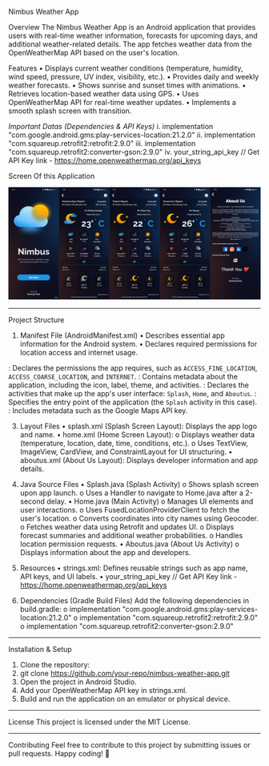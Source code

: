 Nimbus Weather App

Overview
The Nimbus Weather App is an Android application that provides users with real-time weather information, forecasts for upcoming days, and additional weather-related details. The app fetches weather data from the OpenWeatherMap API based on the user's location.

Features
•	Displays current weather conditions (temperature, humidity, wind speed, pressure, UV index, visibility, etc.).
•	Provides daily and weekly weather forecasts.
•	Shows sunrise and sunset times with animations.
•	Retrieves location-based weather data using GPS.
•	Uses OpenWeatherMap API for real-time weather updates.
•	Implements a smooth splash screen with transition.

*Important Datas (Dependencies & API Keys)*
        i. implementation "com.google.android.gms:play-services-location:21.2.0"
        ii. implementation "com.squareup.retrofit2:retrofit:2.9.0"
        iii. implementation "com.squareup.retrofit2:converter-gson:2.9.0"
        iv. <string name="weather_api_key">your_string_api_key</string> // Get API Key link - https://home.openweathermap.org/api_keys

Screen Of this Application

![Nimbus Full Screenshot](https://github.com/swarup62/Nimbus/blob/dd9843d24780d53e743bc6fd01a62e669677725e/nimbus_full_screenshot.jpg?raw=true)
________________________________________

Project Structure 

1. Manifest File (AndroidManifest.xml)
•	Describes essential app information for the Android system.
•	Declares required permissions for location access and internet usage.

<uses-permission>: Declares the permissions the app requires, such as `ACCESS_FINE_LOCATION`, `ACCESS_COARSE_LOCATION`, and `INTERNET`.
  <application>: Contains metadata about the application, including the icon, label, theme, and activities.
<activity>: Declares the activities that make up the app's user interface: `Splash`, `Home`, and `Aboutus`.
<intent-filter>: Specifies the entry point of the application (the `Splash` activity in this case).
<meta-data>: Includes metadata such as the Google Maps API key.

3. Layout Files
•	splash.xml (Splash Screen Layout): Displays the app logo and name.
•	home.xml (Home Screen Layout): 
          o	Displays weather data (temperature, location, date, time, conditions, etc.).
          o	Uses TextView, ImageView, CardView, and ConstraintLayout for UI structuring.
•	aboutus.xml (About Us Layout): Displays developer information and app details.

4. Java Source Files
•	Splash.java (Splash Activity) 
          o	Shows splash screen upon app launch.
          o	Uses a Handler to navigate to Home.java after a 2-second delay.
•	Home.java (Main Activity) 
          o	Manages UI elements and user interactions.
          o	Uses FusedLocationProviderClient to fetch the user's location.
          o	Converts coordinates into city names using Geocoder.
          o	Fetches weather data using Retrofit and updates UI.
          o	Displays forecast summaries and additional weather probabilities.
          o	Handles location permission requests.
•	Aboutus.java (About Us Activity) 
          o	Displays information about the app and developers.
5. Resources
•	strings.xml: Defines reusable strings such as app name, API keys, and UI labels. 
•	<string name="weather_api_key">your_string_api_key</string> // Get API Key link - https://home.openweathermap.org/api_keys 

6. Dependencies (Gradle Build Files)
Add the following dependencies in build.gradle:
        o implementation "com.google.android.gms:play-services-location:21.2.0"
        o implementation "com.squareup.retrofit2:retrofit:2.9.0"
        o implementation "com.squareup.retrofit2:converter-gson:2.9.0"
________________________________________
Installation & Setup
1.	Clone the repository: 
2.	git clone https://github.com/your-repo/nimbus-weather-app.git
3.	Open the project in Android Studio.
4.	Add your OpenWeatherMap API key in strings.xml.
5.	Build and run the application on an emulator or physical device.
________________________________________
License
This project is licensed under the MIT License.
________________________________________
Contributing
Feel free to contribute to this project by submitting issues or pull requests. Happy coding! 🚀

